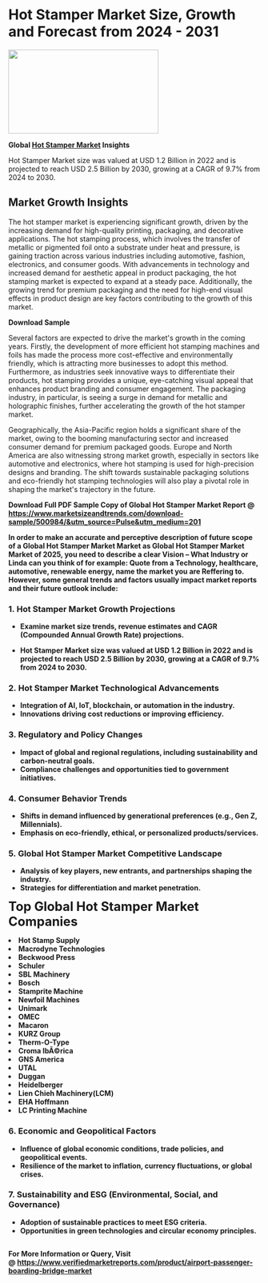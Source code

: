 <H1>Hot Stamper Market Size, Growth and Forecast from 2024 - 2031</H1><img class="aligncenter size-medium wp-image-584254" src="https://thirdeyenews.in/wp-content/uploads/2024/09/Global-Market-Research-300x168.jpeg" alt="" width="300" height="168" /><p><strong>Global&nbsp;<a href="https://www.marketsizeandtrends.com/download-sample/500984/&amp;utm_source=Pulse&amp;utm_medium=201">Hot Stamper Market</a> Insights</strong></p><p>Hot Stamper Market size was valued at USD 1.2 Billion in 2022 and is projected to reach USD 2.5 Billion by 2030, growing at a CAGR of 9.7% from 2024 to 2030.</p><p><h2>Market Growth Insights</h2> <p>The hot stamper market is experiencing significant growth, driven by the increasing demand for high-quality printing, packaging, and decorative applications. The hot stamping process, which involves the transfer of metallic or pigmented foil onto a substrate under heat and pressure, is gaining traction across various industries including automotive, fashion, electronics, and consumer goods. With advancements in technology and increased demand for aesthetic appeal in product packaging, the hot stamping market is expected to expand at a steady pace. Additionally, the growing trend for premium packaging and the need for high-end visual effects in product design are key factors contributing to the growth of this market.</p> <p><strong>Download Sample</strong></p> <p>Several factors are expected to drive the market's growth in the coming years. Firstly, the development of more efficient hot stamping machines and foils has made the process more cost-effective and environmentally friendly, which is attracting more businesses to adopt this method. Furthermore, as industries seek innovative ways to differentiate their products, hot stamping provides a unique, eye-catching visual appeal that enhances product branding and consumer engagement. The packaging industry, in particular, is seeing a surge in demand for metallic and holographic finishes, further accelerating the growth of the hot stamper market.</p> <p>Geographically, the Asia-Pacific region holds a significant share of the market, owing to the booming manufacturing sector and increased consumer demand for premium packaged goods. Europe and North America are also witnessing strong market growth, especially in sectors like automotive and electronics, where hot stamping is used for high-precision designs and branding. The shift towards sustainable packaging solutions and eco-friendly hot stamping technologies will also play a pivotal role in shaping the market's trajectory in the future.</p> <p><strong></p><p><span class=""><strong>Download Full PDF Sample Copy of Global Hot Stamper Market Report</strong> @ <a href="https://www.marketsizeandtrends.com/download-sample/500984/&amp;utm_source=Pulse&amp;utm_medium=201" target="_blank">https://www.marketsizeandtrends.com/download-sample/500984/&amp;utm_source=Pulse&amp;utm_medium=201</a></span></p><p>In order to make an accurate and perceptive description of future scope of a Global&nbsp;Hot Stamper Market Market as Global&nbsp;Hot Stamper Market Market of 2025, you need to describe a clear Vision &ndash; What Industry or Linda can you think of for example: Quote from a Technology, healthcare, automotive, renewable energy, name the market you are Reffering to. However, some general trends and factors usually impact market reports and their future outlook include:</p><h3>1.&nbsp;<strong>Hot Stamper Market Growth Projections</strong></h3><ul><li>Examine market size trends, revenue estimates and CAGR (Compounded Annual Growth Rate) projections.</li><li><p>Hot Stamper Market size was valued at USD 1.2 Billion in 2022 and is projected to reach USD 2.5 Billion by 2030, growing at a CAGR of 9.7% from 2024 to 2030.</p></li></ul><h3>2.&nbsp;<strong>Hot Stamper Market Technological Advancements</strong></h3><ul><li>Integration of AI, IoT, blockchain, or automation in the industry.</li><li>Innovations driving cost reductions or improving efficiency.</li></ul><h3>3.&nbsp;<strong>Regulatory and Policy Changes</strong></h3><ul><li>Impact of global and regional regulations, including sustainability and carbon-neutral goals.</li><li>Compliance challenges and opportunities tied to government initiatives.</li></ul><h3>4.&nbsp;<strong>Consumer Behavior Trends</strong></h3><ul><li>Shifts in demand influenced by generational preferences (e.g., Gen Z, Millennials).</li><li>Emphasis on eco-friendly, ethical, or personalized products/services.</li></ul><h3>5.&nbsp;<strong>Global Hot Stamper Market Competitive Landscape</strong></h3><ul><li>Analysis of key players, new entrants, and partnerships shaping the industry.</li><li>Strategies for differentiation and market penetration.</li></ul><p data-pm-slice="1 1 []"><span style="color: inherit; font-family: inherit; font-size: 25px;">Top Global Hot Stamper Market Companies</span></p><div class="" data-test-id=""><p><li>Hot Stamp Supply</li><li> Macrodyne Technologies</li><li> Beckwood Press</li><li> Schuler</li><li> SBL Machinery</li><li> Bosch</li><li> Stamprite Machine</li><li> Newfoil Machines</li><li> Unimark</li><li> OMEC</li><li> Macaron</li><li> KURZ Group</li><li> Therm-O-Type</li><li> Croma IbÃ©rica</li><li> GNS America</li><li> UTAL</li><li> Duggan</li><li> Heidelberger</li><li> Lien Chieh Machinery(LCM)</li><li> EHA Hoffmann</li><li> LC Printing Machine</li></p></div><h3>6.&nbsp;<strong>Economic and Geopolitical Factors</strong></h3><ul><li>Influence of global economic conditions, trade policies, and geopolitical events.</li><li>Resilience of the market to inflation, currency fluctuations, or global crises.</li></ul><h3>7.&nbsp;<strong>Sustainability and ESG (Environmental, Social, and Governance)</strong></h3><ul><li>Adoption of sustainable practices to meet ESG criteria.</li><li>Opportunities in green technologies and circular economy principles.</li></ul><h2><strong style="font-size: 14px;">For More Information or Query, Visit @&nbsp;</strong><a style="background-color: #ffffff; font-size: 14px;" href="https://www.marketsizeandtrends.com/report/hot-stamper-market/" target="_blank">https://www.verifiedmarketreports.com/product/airport-passenger-boarding-bridge-market</a></h2>
